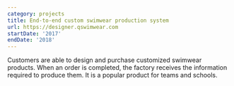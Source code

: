 ```yaml
---
category: projects
title: End-to-end custom swimwear production system
url: https://designer.qswimwear.com
startDate: '2017'
endDate: '2018'
---
```


Customers are able to design and purchase customized swimwear products. When an order is completed, the factory receives the information required to produce them. It is a popular product for teams and schools.
